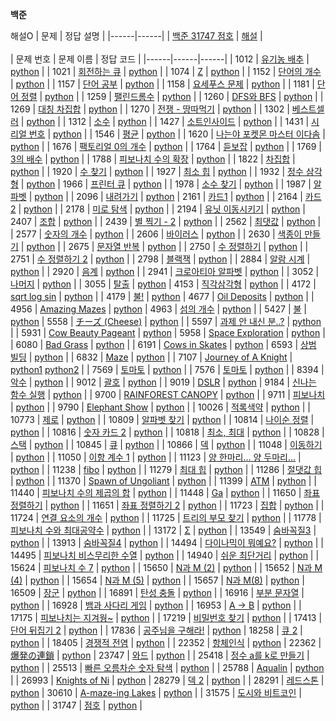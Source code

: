 **백준**

 해설O
 | 문제 | 정답 설명 |
 |------|------|
 | [백준 31747 점호](https://www.acmicpc.net/problem/31747) | [해설](https://github.com/hafskjfha/Problem_Solve/tree/main/%EB%B0%B1%EC%A4%80/30001~40000/31747%20%EC%A0%90%ED%98%B8) |
<br>
<br>
| 문제 번호 | 문제 이름 | 정답 코드 | 
|------|------|------| 
| 1012 | [유기농 배추](https://www.acmicpc.net/problem/1012) | [python](https://github.com/hafskjfha/Problem_Solve/blob/main/%EB%B0%B1%EC%A4%80/1000~10000/1012%20%EC%9C%A0%EA%B8%B0%EB%86%8D%20%EB%B0%B0%EC%B6%94/code.py) | 
| 1021 | [회전하는 큐](https://www.acmicpc.net/problem/1021) | [python](https://github.com/hafskjfha/Problem_Solve/blob/main/%EB%B0%B1%EC%A4%80/1000~10000/1021%20%ED%9A%8C%EC%A0%84%ED%95%98%EB%8A%94%20%ED%81%90/code.py) | 
| 1074 | [Z](https://www.acmicpc.net/problem/1074) | [python](https://github.com/hafskjfha/Problem_Solve/blob/main/%EB%B0%B1%EC%A4%80/1000~10000/1074%20Z/code.py) | 
| 1152 | [단어의 개수](https://www.acmicpc.net/problem/1152) | [python](https://github.com/hafskjfha/Problem_Solve/blob/main/%EB%B0%B1%EC%A4%80/1000~10000/1152%20%EB%8B%A8%EC%96%B4%EC%9D%98%20%EA%B0%9C%EC%88%98/code.py) | 
| 1157 | [단어 공부](https://www.acmicpc.net/problem/1157) | [python](https://github.com/hafskjfha/Problem_Solve/blob/main/%EB%B0%B1%EC%A4%80/1000~10000/1157%20%EB%8B%A8%EC%96%B4%20%EA%B3%B5%EB%B6%80/code.py) | 
| 1158 | [요세푸스 문제](https://www.acmicpc.net/problem/1158) | [python](https://github.com/hafskjfha/Problem_Solve/blob/main/%EB%B0%B1%EC%A4%80/1000~10000/1158%20%EC%9A%94%EC%84%B8%ED%91%B8%EC%8A%A4%20%EB%AC%B8%EC%A0%9C/code.py) | 
| 1181 | [단어 정렬](https://www.acmicpc.net/problem/1181) | [python](https://github.com/hafskjfha/Problem_Solve/blob/main/%EB%B0%B1%EC%A4%80/1000~10000/1181%20%EB%8B%A8%EC%96%B4%20%EC%A0%95%EB%A0%AC/code.py) | 
| 1259 | [팰린드롬수](https://www.acmicpc.net/problem/1259) | [python](https://github.com/hafskjfha/Problem_Solve/blob/main/%EB%B0%B1%EC%A4%80/1000~10000/1259%20%ED%8C%B0%EB%A6%B0%EB%93%9C%EB%A1%AC%EC%88%98/code.py) | 
| 1260 | [DFS와 BFS](https://www.acmicpc.net/problem/1260) | [python](https://github.com/hafskjfha/Problem_Solve/blob/main/%EB%B0%B1%EC%A4%80/1000~10000/1260%20DFS%EC%99%80%20BFS/code.py) | 
| 1269 | [대칭 차집합](https://www.acmicpc.net/problem/1269) | [python](https://github.com/hafskjfha/Problem_Solve/blob/main/%EB%B0%B1%EC%A4%80/1000~10000/1269%20%EB%8C%80%EC%B9%AD%20%EC%B0%A8%EC%A7%91%ED%95%A9/code.py) | 
| 1270 | [전쟁 - 땅따먹기](https://www.acmicpc.net/problem/1270) | [python](https://github.com/hafskjfha/Problem_Solve/blob/main/%EB%B0%B1%EC%A4%80/1000~10000/1270%20%EC%A0%84%EC%9F%81%20-%20%EB%95%85%EB%94%B0%EB%A8%B9%EA%B8%B0/code.py) | 
| 1302 | [베스트셀러](https://www.acmicpc.net/problem/1302) | [python](https://github.com/hafskjfha/Problem_Solve/blob/main/%EB%B0%B1%EC%A4%80/1000~10000/1302%20%EB%B2%A0%EC%8A%A4%ED%8A%B8%EC%85%80%EB%9F%AC/code.py) | 
| 1312 | [소수](https://www.acmicpc.net/problem/1312) | [python](https://github.com/hafskjfha/Problem_Solve/blob/main/%EB%B0%B1%EC%A4%80/1000~10000/1312%20%EC%86%8C%EC%88%98/code.py) | 
| 1427 | [소트인사이드](https://www.acmicpc.net/problem/1427) | [python](https://github.com/hafskjfha/Problem_Solve/blob/main/%EB%B0%B1%EC%A4%80/1000~10000/1427%20%EC%86%8C%ED%8A%B8%EC%9D%B8%EC%82%AC%EC%9D%B4%EB%93%9C/code.py) | 
| 1431 | [시리얼 번호](https://www.acmicpc.net/problem/1431) | [python](https://github.com/hafskjfha/Problem_Solve/blob/main/%EB%B0%B1%EC%A4%80/1000~10000/1431%20%EC%8B%9C%EB%A6%AC%EC%96%BC%20%EB%B2%88%ED%98%B8/code.py) | 
| 1546 | [평균](https://www.acmicpc.net/problem/1546) | [python](https://github.com/hafskjfha/Problem_Solve/blob/main/%EB%B0%B1%EC%A4%80/1000~10000/1546%20%ED%8F%89%EA%B7%A0/code.py) | 
| 1620 | [나는야 포켓몬 마스터 이다솜](https://www.acmicpc.net/problem/1620) | [python](https://github.com/hafskjfha/Problem_Solve/blob/main/%EB%B0%B1%EC%A4%80/1000~10000/1620%20%EB%82%98%EB%8A%94%EC%95%BC%20%ED%8F%AC%EC%BC%93%EB%AA%AC%20%EB%A7%88%EC%8A%A4%ED%84%B0%20%EC%9D%B4%EB%8B%A4%EC%86%9C/code.py) | 
| 1676 | [팩토리얼 0의 개수](https://www.acmicpc.net/problem/1676) | [python](https://github.com/hafskjfha/Problem_Solve/blob/main/%EB%B0%B1%EC%A4%80/1000~10000/1676%20%ED%8C%A9%ED%86%A0%EB%A6%AC%EC%96%BC%200%EC%9D%98%20%EA%B0%9C%EC%88%98/code.py) | 
| 1764 | [듣보잡](https://www.acmicpc.net/problem/1764) | [python](https://github.com/hafskjfha/Problem_Solve/blob/main/%EB%B0%B1%EC%A4%80/1000~10000/1764%20%EB%93%A3%EB%B3%B4%EC%9E%A1/code.py) | 
| 1769 | [3의 배수](https://www.acmicpc.net/problem/1769) | [python](https://github.com/hafskjfha/Problem_Solve/blob/main/%EB%B0%B1%EC%A4%80/1000~10000/1769%203%EC%9D%98%20%EB%B0%B0%EC%88%98/code.py) | 
| 1788 | [피보나치 수의 확장](https://www.acmicpc.net/problem/1788) | [python](https://github.com/hafskjfha/Problem_Solve/blob/main/%EB%B0%B1%EC%A4%80/1000~10000/1788%20%ED%94%BC%EB%B3%B4%EB%82%98%EC%B9%98%20%EC%88%98%EC%9D%98%20%ED%99%95%EC%9E%A5/code.py) | 
| 1822 | [차집합](https://www.acmicpc.net/problem/1822) | [python](https://github.com/hafskjfha/Problem_Solve/blob/main/%EB%B0%B1%EC%A4%80/1000~10000/1822%20%EC%B0%A8%EC%A7%91%ED%95%A9/code.py) | 
| 1920 | [수 찾기](https://www.acmicpc.net/problem/1920) | [python](https://github.com/hafskjfha/Problem_Solve/blob/main/%EB%B0%B1%EC%A4%80/1000~10000/1920%20%EC%88%98%20%EC%B0%BE%EA%B8%B0/code.py) | 
| 1927 | [최소 힙](https://www.acmicpc.net/problem/1927) | [python](https://github.com/hafskjfha/Problem_Solve/blob/main/%EB%B0%B1%EC%A4%80/1000~10000/1927%20%EC%B5%9C%EC%86%8C%20%ED%9E%99/code.py) | 
| 1932 | [정수 삼각형](https://www.acmicpc.net/problem/1932) | [python](https://github.com/hafskjfha/Problem_Solve/blob/main/%EB%B0%B1%EC%A4%80/1000~10000/1932%20%EC%A0%95%EC%88%98%20%EC%82%BC%EA%B0%81%ED%98%95/code.py)
| 1966 | [프린터 큐](https://www.acmicpc.net/problem/1966) | [python](https://github.com/hafskjfha/Problem_Solve/blob/main/%EB%B0%B1%EC%A4%80/1000~10000/1966%20%ED%94%84%EB%A6%B0%ED%84%B0%20%ED%81%90/code.py) | 
| 1978 | [소수 찾기](https://www.acmicpc.net/problem/1978) | [python](https://github.com/hafskjfha/Problem_Solve/blob/main/%EB%B0%B1%EC%A4%80/1000~10000/1978%20%EC%86%8C%EC%88%98%20%EC%B0%BE%EA%B8%B0/code.py) | 
| 1987 | [알파벳](https://www.acmicpc.net/problem/1987) | [python](https://github.com/hafskjfha/Problem_Solve/blob/main/%EB%B0%B1%EC%A4%80/1000~10000/1987%20%EC%95%8C%ED%8C%8C%EB%B2%B3/code.py) |
| 2096 | [내려가기](https://www.acmicpc.net/problem/2096) | [python](https://github.com/hafskjfha/Problem_Solve/blob/main/%EB%B0%B1%EC%A4%80/1000~10000/2096%20%EB%82%B4%EB%A0%A4%EA%B0%80%EA%B8%B0/code.py)
| 2161 | [카드1](https://www.acmicpc.net/problem/2161) | [python](https://github.com/hafskjfha/Problem_Solve/blob/main/%EB%B0%B1%EC%A4%80/1000~10000/2161%20%EC%B9%B4%EB%93%9C1/code.py) | 
| 2164 | [카드2](https://www.acmicpc.net/problem/2164) | [python](https://github.com/hafskjfha/Problem_Solve/blob/main/%EB%B0%B1%EC%A4%80/1000~10000/2164%20%EC%B9%B4%EB%93%9C2/code.py) | 
| 2178 | [미로 탐색](https://www.acmicpc.net/problem/2178) | [python](https://github.com/hafskjfha/Problem_Solve/blob/main/%EB%B0%B1%EC%A4%80/1000~10000/2178%20%EB%AF%B8%EB%A1%9C%20%ED%83%90%EC%83%89/code.py) | 
| 2194 | [유닛 이동시키기](https://www.acmicpc.net/problem/2194) | [python](https://github.com/hafskjfha/Problem_Solve/blob/main/%EB%B0%B1%EC%A4%80/1000~10000/2194%20%EC%9C%A0%EB%8B%9B%20%EC%9D%B4%EB%8F%99%EC%8B%9C%ED%82%A4%EA%B8%B0/code.py)
| 2407 | [조합](https://www.acmicpc.net/problem/2407) | [python](https://github.com/hafskjfha/Problem_Solve/blob/main/%EB%B0%B1%EC%A4%80/1000~10000/2407%20%EC%A1%B0%ED%95%A9/code.py) | 
| 2439 | [별 찍기 - 2](https://www.acmicpc.net/problem/2439) | [python](https://github.com/hafskjfha/Problem_Solve/blob/main/%EB%B0%B1%EC%A4%80/1000~10000/2439%20%EB%B3%84%20%EC%B0%8D%EA%B8%B0%20-%202/code.py) | 
| 2562 | [최댓값](https://www.acmicpc.net/problem/2562) | [python](https://github.com/hafskjfha/Problem_Solve/blob/main/%EB%B0%B1%EC%A4%80/1000~10000/2562%20%EC%B5%9C%EB%8C%93%EA%B0%92/code.py) | 
| 2577 | [숫자의 개수](https://www.acmicpc.net/problem/2577) | [python](https://github.com/hafskjfha/Problem_Solve/blob/main/%EB%B0%B1%EC%A4%80/1000~10000/2577%20%EC%88%AB%EC%9E%90%EC%9D%98%20%EA%B0%9C%EC%88%98/code.py) | 
| 2606 | [바이러스](https://www.acmicpc.net/problem/2606) | [python](https://github.com/hafskjfha/Problem_Solve/blob/main/%EB%B0%B1%EC%A4%80/1000~10000/2606%20%EB%B0%94%EC%9D%B4%EB%9F%AC%EC%8A%A4/code.py) | 
| 2630 | [색종이 만들기](https://www.acmicpc.net/problem/2630) | [python](https://github.com/hafskjfha/Problem_Solve/blob/main/%EB%B0%B1%EC%A4%80/1000~10000/2630%20%EC%83%89%EC%A2%85%EC%9D%B4%20%EB%A7%8C%EB%93%A4%EA%B8%B0/code.py) |
| 2675 | [문자열 반복](https://www.acmicpc.net/problem/2675) | [python](https://github.com/hafskjfha/Problem_Solve/blob/main/%EB%B0%B1%EC%A4%80/1000~10000/2675%20%EB%AC%B8%EC%9E%90%EC%97%B4%20%EB%B0%98%EB%B3%B5/code.py) | 
| 2750 | [수 정렬하기](https://www.acmicpc.net/problem/2750) | [python](https://github.com/hafskjfha/Problem_Solve/blob/main/%EB%B0%B1%EC%A4%80/1000~10000/2750%20%EC%88%98%20%EC%A0%95%EB%A0%AC%ED%95%98%EA%B8%B0/code.py) | 
| 2751 | [수 정렬하기 2](https://www.acmicpc.net/problem/2751) | [python](https://github.com/hafskjfha/Problem_Solve/blob/main/%EB%B0%B1%EC%A4%80/1000~10000/2751%20%EC%88%98%20%EC%A0%95%EB%A0%AC%ED%95%98%EA%B8%B0%202/code.py) | 
| 2798 | [블랙잭](https://www.acmicpc.net/problem/2798) | [python](https://github.com/hafskjfha/Problem_Solve/blob/main/%EB%B0%B1%EC%A4%80/1000~10000/2798%20%EB%B8%94%EB%9E%99%EC%9E%AD/code.py) | 
| 2884 | [알람 시계](https://www.acmicpc.net/problem/2884) | [python](https://github.com/hafskjfha/Problem_Solve/blob/main/%EB%B0%B1%EC%A4%80/1000~10000/2884%20%EC%95%8C%EB%9E%8C%20%EC%8B%9C%EA%B3%84/code.py) | 
| 2920 | [음계](https://www.acmicpc.net/problem/2920) | [python](https://github.com/hafskjfha/Problem_Solve/blob/main/%EB%B0%B1%EC%A4%80/1000~10000/2920%20%EC%9D%8C%EA%B3%84/code.py) | 
| 2941 | [크로아티아 알파벳](https://www.acmicpc.net/problem/2941) | [python](https://github.com/hafskjfha/Problem_Solve/blob/main/%EB%B0%B1%EC%A4%80/1000~10000/2941%20%ED%81%AC%EB%A1%9C%EC%95%84%ED%8B%B0%EC%95%84%20%EC%95%8C%ED%8C%8C%EB%B2%B3/code.py) | 
| 3052 | [나머지](https://www.acmicpc.net/problem/3052) | [python](https://github.com/hafskjfha/Problem_Solve/blob/main/%EB%B0%B1%EC%A4%80/1000~10000/3052%20%EB%82%98%EB%A8%B8%EC%A7%80/code.py) | 
| 3055 | [탈출](https://www.acmicpc.net/problem/3055) | [python](https://github.com/hafskjfha/Problem_Solve/blob/main/%EB%B0%B1%EC%A4%80/1000~10000/3055%20%ED%83%88%EC%B6%9C/code.py)
| 4153 | [직각삼각형](https://www.acmicpc.net/problem/4153) | [python](https://github.com/hafskjfha/Problem_Solve/blob/main/%EB%B0%B1%EC%A4%80/1000~10000/4153%20%EC%A7%81%EA%B0%81%EC%82%BC%EA%B0%81%ED%98%95/code.py) | 
| 4172 | [sqrt log sin](https://www.acmicpc.net/problem/4172) | [python](https://github.com/hafskjfha/Problem_Solve/blob/main/%EB%B0%B1%EC%A4%80/1000~10000/4172%20sqrt%20log%20sin/code.py) | 
| 4179 | [불!](https://www.acmicpc.net/problem/4179) | [python](https://github.com/hafskjfha/Problem_Solve/blob/main/%EB%B0%B1%EC%A4%80/1000~10000/4179%20%EB%B6%88!/code.py)
| 4677 | [Oil Deposits](https://www.acmicpc.net/problem/4677) | [python](https://github.com/hafskjfha/Problem_Solve/blob/main/%EB%B0%B1%EC%A4%80/1000~10000/4677%20Oil%20Deposits/code.py) | 
| 4956 | [Amazing Mazes](https://www.acmicpc.net/problem/4956) | [python](https://github.com/hafskjfha/Problem_Solve/blob/main/%EB%B0%B1%EC%A4%80/1000~10000/4956%20Amazing%20Mazes/code.py)
| 4963 | [섬의 개수](https://www.acmicpc.net/problem/4963) | [python](https://github.com/hafskjfha/Problem_Solve/blob/main/%EB%B0%B1%EC%A4%80/1000~10000/4963%20%EC%84%AC%EC%9D%98%20%EA%B0%9C%EC%88%98/code.py) | 
| 5427 | [불](https://www.acmicpc.net/problem/5427) | [python](https://github.com/hafskjfha/Problem_Solve/blob/main/%EB%B0%B1%EC%A4%80/1000~10000/5427%20%EB%B6%88/code.py)
| 5558 | [チーズ (Cheese)](https://www.acmicpc.net/problem/5558) | [python](https://github.com/hafskjfha/Problem_Solve/blob/main/%EB%B0%B1%EC%A4%80/1000~10000/5558%20%E3%83%81%E3%83%BC%E3%82%BA%20(Cheese)/code.py) |
| 5597 | [과제 안 내신 분..?](https://www.acmicpc.net/problem/5597) | [python](https://github.com/hafskjfha/Problem_Solve/blob/main/%EB%B0%B1%EC%A4%80/1000~10000/5597%20%EA%B3%BC%EC%A0%9C%20%EC%95%88%20%EB%82%B4%EC%8B%A0%20%EB%B6%84..%3F/code.py) | 
| 5931 | [Cow Beauty Pageant](https://www.acmicpc.net/problem/5931) | [python](https://github.com/hafskjfha/Problem_Solve/blob/main/%EB%B0%B1%EC%A4%80/1000~10000/5931%20Cow%20Beauty%20Pageant/code.py)
| 5958 | [Space Exploration](https://www.acmicpc.net/problem/5958) | [python](https://github.com/hafskjfha/Problem_Solve/blob/main/%EB%B0%B1%EC%A4%80/1000~10000/5958%20Space%20Exploration/code.py) | 
| 6080 | [Bad Grass](https://www.acmicpc.net/problem/6080) | [python](https://github.com/hafskjfha/Problem_Solve/blob/main/%EB%B0%B1%EC%A4%80/1000~10000/6080%20Bad%20Grass/code.py) | 
| 6191 | [Cows in Skates](https://www.acmicpc.net/problem/6191) | [python](https://github.com/hafskjfha/Problem_Solve/blob/main/%EB%B0%B1%EC%A4%80/1000~10000/6191%20Cows%20on%20Skates/code.py)
| 6593 | [상범 빌딩](https://www.acmicpc.net/problem/6593) | [python](https://github.com/hafskjfha/Problem_Solve/blob/main/%EB%B0%B1%EC%A4%80/1000~10000/6593%20%EC%83%81%EB%B2%94%20%EB%B9%8C%EB%94%A9/code.py) | 
| 6832 | [Maze](https://www.acmicpc.net/problem/6832) | [python](https://github.com/hafskjfha/Problem_Solve/blob/main/%EB%B0%B1%EC%A4%80/1000~10000/6832%20Maze/code.py) | 
| 7107 | [Journey of A Knight](https://www.acmicpc.net/problem/7107) | [python1](https://github.com/hafskjfha/Problem_Solve/blob/main/%EB%B0%B1%EC%A4%80/1000~10000/7107%20Journey%20of%20A%20Knight/code1.py) [python2](https://github.com/hafskjfha/Problem_Solve/blob/main/%EB%B0%B1%EC%A4%80/1000~10000/7107%20Journey%20of%20A%20Knight/code2.py) | 
| 7569 | [토마토](https://www.acmicpc.net/problem/7569) | [python](https://github.com/hafskjfha/Problem_Solve/blob/main/%EB%B0%B1%EC%A4%80/1000~10000/7569%20%ED%86%A0%EB%A7%88%ED%86%A0/code.py) | 
| 7576 | [토마토](https://www.acmicpc.net/problem/7576) | [python](https://github.com/hafskjfha/Problem_Solve/blob/main/%EB%B0%B1%EC%A4%80/1000~10000/7576%20%ED%86%A0%EB%A7%88%ED%86%A0/code.py) | 
| 8394 | [악수](https://www.acmicpc.net/problem/8394) | [python](https://github.com/hafskjfha/Problem_Solve/blob/main/%EB%B0%B1%EC%A4%80/1000~10000/8394%20%EC%95%85%EC%88%98/code.py) | 
| 9012 | [괄호](https://www.acmicpc.net/problem/9012) | [python](https://github.com/hafskjfha/Problem_Solve/blob/main/%EB%B0%B1%EC%A4%80/1000~10000/9012%20%EA%B4%84%ED%98%B8/code.py) | 
| 9019 | [DSLR](https://www.acmicpc.net/problem/9019) | [python](https://github.com/hafskjfha/Problem_Solve/blob/main/%EB%B0%B1%EC%A4%80/1000~10000/9019%20DSLR/code.py)
| 9184 | [신나는 함수 실행](https://www.acmicpc.net/problem/9184) | [python](https://github.com/hafskjfha/Problem_Solve/blob/main/%EB%B0%B1%EC%A4%80/1000~10000/9184%20%EC%8B%A0%EB%82%98%EB%8A%94%20%ED%95%A8%EC%88%98%20%EC%8B%A4%ED%96%89/code.py) | 
| 9700 | [RAINFOREST CANOPY](https://www.acmicpc.net/problem/9700) | [python](https://github.com/hafskjfha/Problem_Solve/blob/main/%EB%B0%B1%EC%A4%80/1000~10000/9700%20RAINFOREST%20CANOPY/code.py) | 
| 9711 | [피보나치](https://www.acmicpc.net/problem/9711) | [python](https://github.com/hafskjfha/Problem_Solve/blob/main/%EB%B0%B1%EC%A4%80/1000~10000/9711%20%ED%94%BC%EB%B3%B4%EB%82%98%EC%B9%98/code.py) | 
| 9790 | [Elephant Show](https://www.acmicpc.net/problem/9790) | [python](https://github.com/hafskjfha/Problem_Solve/blob/main/%EB%B0%B1%EC%A4%80/1000~10000/9790%20Elephant%20Show/code.py) | 
| 10026 | [적록색약](https://www.acmicpc.net/problem/10026) | [python](https://github.com/hafskjfha/Problem_Solve/blob/main/%EB%B0%B1%EC%A4%80/10001~20000/10026%20%EC%A0%81%EB%A1%9D%EC%83%89%EC%95%BD/code.py) | 
| 10773 | [제로](https://www.acmicpc.net/problem/10773) | [python](https://github.com/hafskjfha/Problem_Solve/blob/main/%EB%B0%B1%EC%A4%80/10001~20000/10773%20%EC%A0%9C%EB%A1%9C/code.py) | 
| 10809 | [알파벳 찾기](https://www.acmicpc.net/problem/10809) | [python](https://github.com/hafskjfha/Problem_Solve/blob/main/%EB%B0%B1%EC%A4%80/10001~20000/10809%20%EC%95%8C%ED%8C%8C%EB%B2%B3%20%EC%B0%BE%EA%B8%B0/code.py) | 
| 10814 | [나이순 정렬](https://www.acmicpc.net/problem/10814) | [python](https://github.com/hafskjfha/Problem_Solve/blob/main/%EB%B0%B1%EC%A4%80/10001~20000/10814%20%EB%82%98%EC%9D%B4%EC%88%9C%20%EC%A0%95%EB%A0%AC/code.py) | 
| 10816 | [숫자 카드 2](https://www.acmicpc.net/problem/10816) | [python](https://github.com/hafskjfha/Problem_Solve/blob/main/%EB%B0%B1%EC%A4%80/10001~20000/10816%20%EC%88%AB%EC%9E%90%20%EC%B9%B4%EB%93%9C%202/code.py) | 
| 10818 | [최소, 최대](https://www.acmicpc.net/problem/10818) | [python](https://github.com/hafskjfha/Problem_Solve/blob/main/%EB%B0%B1%EC%A4%80/10001~20000/10818%20%EC%B5%9C%EC%86%8C%2C%20%EC%B5%9C%EB%8C%80/code.py) | 
| 10828 | [스택](https://www.acmicpc.net/problem/10828) | [python](https://github.com/hafskjfha/Problem_Solve/blob/main/%EB%B0%B1%EC%A4%80/10001~20000/10828%20%EC%8A%A4%ED%83%9D/code.py) | 
| 10845 | [큐](https://www.acmicpc.net/problem/10845) | [python](https://github.com/hafskjfha/Problem_Solve/blob/main/%EB%B0%B1%EC%A4%80/10001~20000/10845%20%ED%81%90/code.py) | 
| 10866 | [덱](https://www.acmicpc.net/problem/10866) | [python](https://github.com/hafskjfha/Problem_Solve/blob/main/%EB%B0%B1%EC%A4%80/10001~20000/10866%20%EB%8D%B1/code.py) | 
| 11048 | [이동하기](https://www.acmicpc.net/problem/11048) | [python](https://github.com/hafskjfha/Problem_Solve/blob/main/%EB%B0%B1%EC%A4%80/10001~20000/11048%20%EC%9D%B4%EB%8F%99%ED%95%98%EA%B8%B0/code.py) | 
| 11050 | [이항 계수 1](https://www.acmicpc.net/problem/11050) | [python](https://github.com/hafskjfha/Problem_Solve/blob/main/%EB%B0%B1%EC%A4%80/10001~20000/11050%20%EC%9D%B4%ED%95%AD%20%EA%B3%84%EC%88%98%201/code.py) | 
| 11123 | [양 한마리... 양 두마리...](https://www.acmicpc.net/problem/11123) | [python](https://github.com/hafskjfha/Problem_Solve/blob/main/%EB%B0%B1%EC%A4%80/10001~20000/11123%20%EC%96%91%20%ED%95%9C%EB%A7%88%EB%A6%AC...%20%EC%96%91%20%EB%91%90%EB%A7%88%EB%A6%AC.../code.py) | 
| 11238 | [fibo](https://www.acmicpc.net/problem/11238) | [python](https://github.com/hafskjfha/Problem_Solve/blob/main/%EB%B0%B1%EC%A4%80/10001~20000/11238%20fibo/code.py) |
| 11279 | [최대 힙](https://www.acmicpc.net/problem/11279) | [python](https://github.com/hafskjfha/Problem_Solve/blob/main/%EB%B0%B1%EC%A4%80/10001~20000/11279%20%EC%B5%9C%EB%8C%80%20%ED%9E%99/code.py) | 
| 11286 | [절댓값 힙](https://www.acmicpc.net/problem/11286) | [python](https://github.com/hafskjfha/Problem_Solve/blob/main/%EB%B0%B1%EC%A4%80/10001~20000/11286%20%EC%A0%88%EB%8C%93%EA%B0%92%20%ED%9E%99/code.py) | 
| 11370 | [Spawn of Ungoliant](https://www.acmicpc.net/problem/11370) | [python](https://github.com/hafskjfha/Problem_Solve/blob/main/%EB%B0%B1%EC%A4%80/10001~20000/11370%20Spawn%20of%20Ungoliant/code.py) | 
| 11399 | [ATM](https://www.acmicpc.net/problem/11399) | [python](https://github.com/hafskjfha/Problem_Solve/blob/main/%EB%B0%B1%EC%A4%80/10001~20000/11399%20ATM/code.py) | 
| 11440 | [피보나치 수의 제곱의 합](https://www.acmicpc.net/problem/11440) | [python](https://github.com/hafskjfha/Problem_Solve/blob/main/%EB%B0%B1%EC%A4%80/10001~20000/11440%20%ED%94%BC%EB%B3%B4%EB%82%98%EC%B9%98%20%EC%88%98%EC%9D%98%20%EC%A0%9C%EA%B3%B1%EC%9D%98%20%ED%95%A9/code.py) |
| 11448 | [Ga](https://www.acmicpc.net/problem/11448) | [python](https://github.com/hafskjfha/Problem_Solve/blob/main/%EB%B0%B1%EC%A4%80/10001~20000/11448%20Ga/code.py) | 
| 11650 | [좌표 정렬하기](https://www.acmicpc.net/problem/11650) | [python](https://github.com/hafskjfha/Problem_Solve/blob/main/%EB%B0%B1%EC%A4%80/10001~20000/11650%20%EC%A2%8C%ED%91%9C%20%EC%A0%95%EB%A0%AC%ED%95%98%EA%B8%B0/code.py) | 
| 11651 | [좌표 정렬하기 2](https://www.acmicpc.net/problem/11651) | [python](https://github.com/hafskjfha/Problem_Solve/blob/main/%EB%B0%B1%EC%A4%80/10001~20000/11651%20%EC%A2%8C%ED%91%9C%20%EC%A0%95%EB%A0%AC%ED%95%98%EA%B8%B0%202/code.py) | 
| 11723 | [집합](https://www.acmicpc.net/problem/11723) | [python](https://github.com/hafskjfha/Problem_Solve/blob/main/%EB%B0%B1%EC%A4%80/10001~20000/11723%20%EC%A7%91%ED%95%A9/code.py) | 
| 11724 | [연결 요소의 개수](https://www.acmicpc.net/problem/11724) | [python](https://github.com/hafskjfha/Problem_Solve/blob/main/%EB%B0%B1%EC%A4%80/10001~20000/11724%20%EC%97%B0%EA%B2%B0%20%EC%9A%94%EC%86%8C%EC%9D%98%20%EA%B0%9C%EC%88%98/code.py) |
| 11725 | [트리의 부모 찾기](https://www.acmicpc.net/problem/11725) | [python](https://github.com/hafskjfha/Problem_Solve/blob/main/%EB%B0%B1%EC%A4%80/10001~20000/11725%20%ED%8A%B8%EB%A6%AC%EC%9D%98%20%EB%B6%80%EB%AA%A8%20%EC%B0%BE%EA%B8%B0/code.py) |
| 11778 | [피보나치 수와 최대공약수](https://www.acmicpc.net/problem/11778) | [python](https://github.com/hafskjfha/Problem_Solve/blob/main/%EB%B0%B1%EC%A4%80/10001~20000/11778%20%ED%94%BC%EB%B3%B4%EB%82%98%EC%B9%98%20%EC%88%98%EC%99%80%20%EC%B5%9C%EB%8C%80%EA%B3%B5%EC%95%BD%EC%88%98/code.py) |
| 13172 | [Σ](https://www.acmicpc.net/problem/13172) | [python](https://github.com/hafskjfha/Problem_Solve/blob/main/%EB%B0%B1%EC%A4%80/10001~20000/13172%20%CE%A3/code.py) |
| 13549 | [숨바꼭질3](https://www.acmicpc.net/problem/13549) | [python](https://github.com/hafskjfha/Problem_Solve/blob/main/%EB%B0%B1%EC%A4%80/10001~20000/13549%20%EC%88%A8%EB%B0%94%EA%BC%AD%EC%A7%88%203/code.py) |
| 13913 | [숨바꼭질4](https://www.acmicpc.net/problem/13913) | [python](https://github.com/hafskjfha/Problem_Solve/blob/main/%EB%B0%B1%EC%A4%80/10001~20000/13913%20%EC%88%A8%EB%B0%94%EA%BC%AD%EC%A7%88%204/code.py) |
| 14494 | [다이나믹이 뭐예요?](https://www.acmicpc.net/problem/14494) | [python](https://github.com/hafskjfha/Problem_Solve/blob/main/%EB%B0%B1%EC%A4%80/10001~20000/14494%20%EB%8B%A4%EC%9D%B4%EB%82%98%EB%AF%B9%EC%9D%B4%20%EB%AD%90%EC%98%88%EC%9A%94%3F/code.py) | 
| 14495 | [피보나치 비스무리한 수열](https://www.acmicpc.net/problem/14495) | [python](https://github.com/hafskjfha/Problem_Solve/blob/main/%EB%B0%B1%EC%A4%80/10001~20000/14495%20%ED%94%BC%EB%B3%B4%EB%82%98%EC%B9%98%20%EB%B9%84%EC%8A%A4%EB%AC%B4%EB%A6%AC%ED%95%9C%20%EC%88%98%EC%97%B4/code.py) | 
| 14940 | [쉬운 최단거리](https://www.acmicpc.net/problem/14940) | [python](https://github.com/hafskjfha/Problem_Solve/blob/main/%EB%B0%B1%EC%A4%80/10001~20000/14940%20%EC%89%AC%EC%9A%B4%20%EC%B5%9C%EB%8B%A8%EA%B1%B0%EB%A6%AC/code.py) | 
| 15624 | [피보나치 수 7](https://www.acmicpc.net/problem/15624) | [python](https://github.com/hafskjfha/Problem_Solve/blob/main/%EB%B0%B1%EC%A4%80/10001~20000/15624%20%ED%94%BC%EB%B3%B4%EB%82%98%EC%B9%98%20%EC%88%98%207/code.py) | 
| 15650 | [N과 M (2)](https://www.acmicpc.net/problem/15650) | [python](https://github.com/hafskjfha/Problem_Solve/blob/main/%EB%B0%B1%EC%A4%80/10001~20000/15650%20N%EA%B3%BC%20M%20(2)/code.py) |
| 15652 | [N과 M (4)](https://www.acmicpc.net/problem/15652) | [python](https://github.com/hafskjfha/Problem_Solve/blob/main/%EB%B0%B1%EC%A4%80/10001~20000/15652%20N%EA%B3%BC%20M%20(4)/code.py) |
| 15654 | [N과 M (5)](https://www.acmicpc.net/problem/15654) | [python](https://github.com/hafskjfha/Problem_Solve/blob/main/%EB%B0%B1%EC%A4%80/10001~20000/15654%20N%EA%B3%BC%20M%20(5)/code.py) |
| 15657 | [N과 M(8)](https://www.acmicpc.net/problem/15657) | [python](https://github.com/hafskjfha/Problem_Solve/blob/main/%EB%B0%B1%EC%A4%80/10001~20000/15657%20N%EA%B3%BC%20M%20(8)/code.py)
| 16509 | [장군](https://www.acmicpc.net/problem/16509) | [python](https://github.com/hafskjfha/Problem_Solve/blob/main/%EB%B0%B1%EC%A4%80/10001~20000/16509%20%EC%9E%A5%EA%B5%B0/code.py) | 
| 16891 | [탄성 충돌](https://www.acmicpc.net/problem/16891) | [python](https://github.com/hafskjfha/Problem_Solve/blob/main/%EB%B0%B1%EC%A4%80/10001~20000/16891%20%ED%83%84%EC%84%B1%20%EC%B6%A9%EB%8F%8C/code.py) |
| 16916 | [부분 문자열](https://www.acmicpc.net/problem/16916) | [python](https://github.com/hafskjfha/Problem_Solve/blob/main/%EB%B0%B1%EC%A4%80/10001~20000/16916%20%EB%B6%80%EB%B6%84%20%EB%AC%B8%EC%9E%90%EC%97%B4/code.py) | 
| 16928 | [뱀과 사다리 게임](https://www.acmicpc.net/problem/16928) | [python](https://github.com/hafskjfha/Problem_Solve/blob/main/%EB%B0%B1%EC%A4%80/10001~20000/16928%20%EB%B1%80%EA%B3%BC%20%EC%82%AC%EB%8B%A4%EB%A6%AC%20%EA%B2%8C%EC%9E%84/code.py) |
| 16953 | [A → B](https://www.acmicpc.net/problem/16953) | [python](https://github.com/hafskjfha/Problem_Solve/blob/main/%EB%B0%B1%EC%A4%80/10001~20000/16953%20A%20%E2%86%92%20B/code.py) |
| 17175 | [피보나치는 지겨웡~](https://www.acmicpc.net/problem/17175) | [python](https://github.com/hafskjfha/Problem_Solve/blob/main/%EB%B0%B1%EC%A4%80/10001~20000/17175%20%ED%94%BC%EB%B3%B4%EB%82%98%EC%B9%98%EB%8A%94%20%EC%A7%80%EA%B2%A8%EC%9B%A1~/code.py) | 
| 17219 | [비밀번호 찾기](https://www.acmicpc.net/problem/17219) | [python](https://github.com/hafskjfha/Problem_Solve/blob/main/%EB%B0%B1%EC%A4%80/10001~20000/17219%20%EB%B9%84%EB%B0%80%EB%B2%88%ED%98%B8%20%EC%B0%BE%EA%B8%B0/code.py) | 
| 17413 | [단어 뒤집기 2](https://www.acmicpc.net/problem/17413) | [python](https://github.com/hafskjfha/Problem_Solve/blob/main/%EB%B0%B1%EC%A4%80/10001~20000/17413%20%EB%8B%A8%EC%96%B4%20%EB%92%A4%EC%A7%91%EA%B8%B0%202/code.py) | 
| 17836 | [공주님을 구해라!](https://www.acmicpc.net/problem/17836) | [python](https://github.com/hafskjfha/Problem_Solve/blob/main/%EB%B0%B1%EC%A4%80/10001~20000/%EA%B3%B5%EC%A3%BC%EB%8B%98%EC%9D%84%20%EA%B5%AC%ED%95%B4%EB%9D%BC!/code.py)
| 18258 | [큐 2](https://www.acmicpc.net/problem/18258) | [python](https://github.com/hafskjfha/Problem_Solve/blob/main/%EB%B0%B1%EC%A4%80/10001~20000/18258%20%ED%81%90%202/code.py) | 
| 18405 | [경쟁적 전염](https://www.acmicpc.net/problem/18405) | [python](https://github.com/hafskjfha/Problem_Solve/blob/main/%EB%B0%B1%EC%A4%80/10001~20000/18405%20%EA%B2%BD%EC%9F%81%EC%A0%81%20%EC%A0%84%EC%97%BC/code.py) | 
| 22352 | [항체인식](https://www.acmicpc.net/problem/22352) | [python](https://github.com/hafskjfha/Problem_Solve/tree/main/%EB%B0%B1%EC%A4%80/20001~30000/22352%20%ED%95%AD%EC%B2%B4%20%EC%9D%B8%EC%8B%9D)
| 22362 | [爆発の連鎖](https://www.acmicpc.net/problem/22362) | [python](https://github.com/hafskjfha/Problem_Solve/blob/main/%EB%B0%B1%EC%A4%80/20001~30000/22362%20%E7%88%86%E7%99%BA%E3%81%AE%E9%80%A3%E9%8E%96/code.py)
| 23747 | [와드](https://www.acmicpc.net/problem/23747) | [python](https://github.com/hafskjfha/Problem_Solve/blob/main/%EB%B0%B1%EC%A4%80/20001~30000/23747%20%EC%99%80%EB%93%9C/code.py) |
| 25418 | [정수 a를 k로 만들기](https://www.acmicpc.net/problem/25418) | [python](https://github.com/hafskjfha/Problem_Solve/blob/main/%EB%B0%B1%EC%A4%80/20001~30000/25418%20%EC%A0%95%EC%88%98%20a%EB%A5%BC%20k%EB%A1%9C%20%EB%A7%8C%EB%93%A4%EA%B8%B0/code.py) | 
| 25513 | [빠른 오름차순 숫자 탐색](https://www.acmicpc.net/problem/25513) | [python](https://github.com/hafskjfha/Problem_Solve/blob/main/%EB%B0%B1%EC%A4%80/20001~30000/25513%20%EB%B9%A0%EB%A5%B8%20%EC%98%A4%EB%A6%84%EC%B0%A8%EC%88%9C%20%EC%88%AB%EC%9E%90%20%ED%83%90%EC%83%89/code.py) |
| 25788 | [Aqualin](https://www.acmicpc.net/problem/25788) | [python](https://github.com/hafskjfha/Problem_Solve/blob/main/%EB%B0%B1%EC%A4%80/20001~30000/25788%20Aqualin/code.py) |
| 26993 | [Knights of Ni](https://www.acmicpc.net/problem/26993) | [python](https://github.com/hafskjfha/Problem_Solve/blob/main/%EB%B0%B1%EC%A4%80/20001~30000/26993%20Knights%20of%20Ni/code.py)
| 28279 | [덱 2](https://www.acmicpc.net/problem/28279) | [python](https://github.com/hafskjfha/Problem_Solve/blob/main/%EB%B0%B1%EC%A4%80/20001~30000/28279%20%EB%8D%B12/code.py) | 
| 28291 | [레드스톤](https://www.acmicpc.net/problem/28291) | [python](https://github.com/hafskjfha/Problem_Solve/blob/main/%EB%B0%B1%EC%A4%80/20001~30000/28291%20%EB%A0%88%EB%93%9C%EC%8A%A4%ED%86%A4/code.py)
| 30610 | [A-maze-ing Lakes](https://www.acmicpc.net/problem/30610) | [python](https://github.com/hafskjfha/Problem_Solve/blob/main/%EB%B0%B1%EC%A4%80/30001~40000/30610%20A-maze-ing%20Lakes/code.py) | 
| 31575 | [도시와 비트코인](https://www.acmicpc.net/problem/31575) | [python](https://github.com/hafskjfha/Problem_Solve/blob/main/%EB%B0%B1%EC%A4%80/30001~40000/31575%20%EB%8F%84%EC%8B%9C%EC%99%80%20%EB%B9%84%ED%8A%B8%EC%BD%94%EC%9D%B8/code.py) | 
| 31747 | [점호](https://www.acmicpc.net/problem/31747) | [python](https://github.com/hafskjfha/Problem_Solve/blob/main/%EB%B0%B1%EC%A4%80/30001~40000/31747%20%EC%A0%90%ED%98%B8/code.py) |
